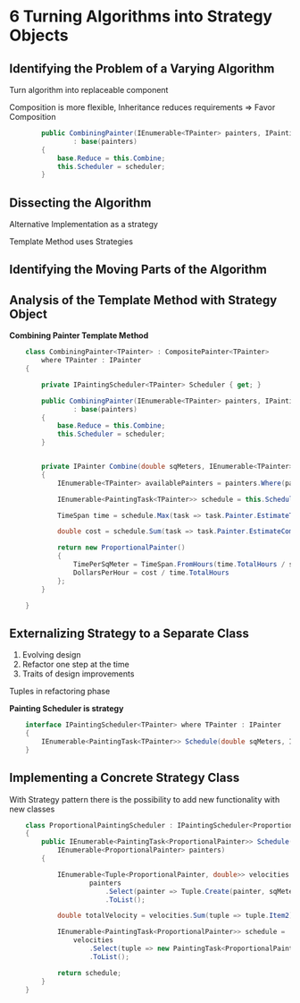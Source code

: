 # 6 Turning Algorithms into Strategy Objects

## Identifying the Problem of a Varying Algorithm

Turn algorithm into replaceable component

Composition is more flexible, Inheritance reduces requirements => Favor Composition

```C#
        public CombiningPainter(IEnumerable<TPainter> painters, IPaintingScheduler<TPainter> scheduler)
                : base(painters)
        {
            base.Reduce = this.Combine;
            this.Scheduler = scheduler;
        }


```

## Dissecting the Algorithm

Alternative Implementation as a strategy

Template Method uses Strategies

## Identifying the Moving Parts of the Algorithm


## Analysis of the Template Method with Strategy Object

**Combining Painter Template Method**

```C#
    class CombiningPainter<TPainter> : CompositePainter<TPainter>
        where TPainter : IPainter
    {

        private IPaintingScheduler<TPainter> Scheduler { get; }

        public CombiningPainter(IEnumerable<TPainter> painters, IPaintingScheduler<TPainter> scheduler)
                : base(painters)
        {
            base.Reduce = this.Combine;
            this.Scheduler = scheduler;
        }


        private IPainter Combine(double sqMeters, IEnumerable<TPainter> painters)
        {
            IEnumerable<TPainter> availablePainters = painters.Where(painter => painter.IsAvailable).ToList();

            IEnumerable<PaintingTask<TPainter>> schedule = this.Scheduler.Schedule(sqMeters, availablePainters);

            TimeSpan time = schedule.Max(task => task.Painter.EstimateTimeToPaint(task.SquareMeters));

            double cost = schedule.Sum(task => task.Painter.EstimateCompensation(task.SquareMeters));

            return new ProportionalPainter()
            {
                TimePerSqMeter = TimeSpan.FromHours(time.TotalHours / sqMeters),
                DollarsPerHour = cost / time.TotalHours
            };
        }

    }
```

## Externalizing Strategy to a Separate Class

1. Evolving design
2. Refactor one step at the time
3. Traits of design improvements

Tuples in refactoring phase

**Painting Scheduler is strategy**

``` C#
    interface IPaintingScheduler<TPainter> where TPainter : IPainter
    {
        IEnumerable<PaintingTask<TPainter>> Schedule(double sqMeters, IEnumerable<TPainter> painters);
    }
```


## Implementing a Concrete Strategy Class

With Strategy pattern there is the possibility to add new functionality with new classes

```C#
    class ProportionalPaintingScheduler : IPaintingScheduler<ProportionalPainter>
    {
        public IEnumerable<PaintingTask<ProportionalPainter>> Schedule(double sqMeters,
            IEnumerable<ProportionalPainter> painters)
        {

            IEnumerable<Tuple<ProportionalPainter, double>> velocities =
                    painters
                        .Select(painter => Tuple.Create(painter, sqMeters / painter.EstimateTimeToPaint(sqMeters).TotalHours))
                        .ToList();

            double totalVelocity = velocities.Sum(tuple => tuple.Item2);

            IEnumerable<PaintingTask<ProportionalPainter>> schedule =
                velocities
                    .Select(tuple => new PaintingTask<ProportionalPainter>(tuple.Item1, sqMeters * tuple.Item2 / totalVelocity))
                    .ToList();

            return schedule;
        }
    }

```



